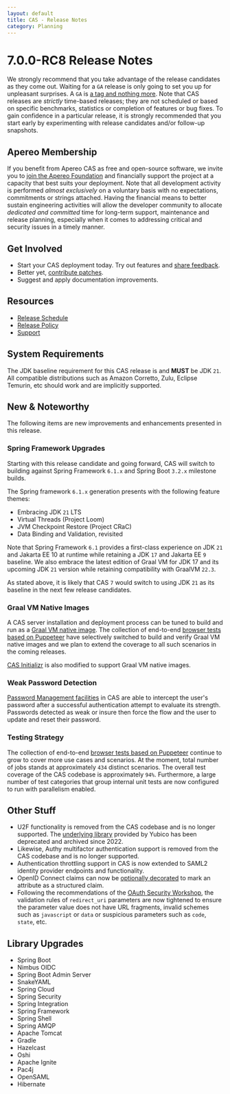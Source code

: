 ```yaml
---
layout: default
title: CAS - Release Notes
category: Planning
---
```


# 7.0.0-RC8 Release Notes

We strongly recommend that you take advantage of the release candidates as they come out. Waiting for a `GA` release is only going to set
you up for unpleasant surprises. A `GA` is [a tag and nothing more](https://apereo.github.io/2017/03/08/the-myth-of-ga-rel/). Note
that CAS releases are *strictly* time-based releases; they are not scheduled or based on specific benchmarks,
statistics or completion of features or bug fixes. To gain confidence in a particular
release, it is strongly recommended that you start early by experimenting with release candidates and/or follow-up snapshots.

## Apereo Membership

If you benefit from Apereo CAS as free and open-source software, we invite you
to [join the Apereo Foundation](https://www.apereo.org/content/apereo-membership)
and financially support the project at a capacity that best suits your deployment. Note that all development activity is performed
*almost exclusively* on a voluntary basis with no expectations, commitments or strings attached. Having the financial means to better
sustain engineering activities will allow the developer community to allocate *dedicated and committed* time for long-term support,
maintenance and release planning, especially when it comes to addressing critical and security issues in a timely manner.

## Get Involved

- Start your CAS deployment today. Try out features and [share feedback](/cas/Mailing-Lists.html).
- Better yet, [contribute patches](/cas/developer/Contributor-Guidelines.html).
- Suggest and apply documentation improvements.

## Resources

- [Release Schedule](https://github.com/apereo/cas/milestones)
- [Release Policy](/cas/developer/Release-Policy.html)
- [Support](https://apereo.github.io/cas/Support.html)

## System Requirements

The JDK baseline requirement for this CAS release is and **MUST** be JDK `21`. All compatible distributions
such as Amazon Corretto, Zulu, Eclipse Temurin, etc should work and are implicitly supported.

## New & Noteworthy

The following items are new improvements and enhancements presented in this release.

### Spring Framework Upgrades

Starting with this release candidate and going forward, CAS will switch to building against Spring Framework `6.1.x`
and Spring Boot `3.2.x` milestone builds.

The Spring framework `6.1.x` generation presents with the following feature themes:

- Embracing JDK `21` LTS
- Virtual Threads (Project Loom)
- JVM Checkpoint Restore (Project CRaC)
- Data Binding and Validation, revisited

Note that Spring Framework `6.1` provides a first-class experience on JDK `21` and Jakarta EE 10 at
runtime while retaining a JDK `17` and Jakarta EE `9` baseline. We also embrace the latest edition of
Graal VM for JDK 17 and its upcoming JDK `21` version while retaining compatibility with GraalVM `22.3`.

As stated above, it is likely that CAS `7` would switch to using JDK `21` as its baseline 
in the next few release candidates.

### Graal VM Native Images

A CAS server installation and deployment process can be tuned to build and run
as a [Graal VM native image](../installation/GraalVM-NativeImage-Installation.html).
The collection of end-to-end [browser tests based on Puppeteer](../../developer/Test-Process.html) have selectively switched
to build and verify Graal VM native images and we plan to extend the coverage to all such scenarios in the coming releases.

[CAS Initializr](../installation/WAR-Overlay-Initializr.html) is also modified to support Graal VM native images.
 
### Weak Password Detection

[Password Management facilities](../password_management/Password-Management.html) in CAS are able to intercept the user's password after a successful authentication attempt
to evaluate its strength. Passwords detected as weak or insure then force the flow and the user to update and reset their password.

### Testing Strategy

The collection of end-to-end [browser tests based on Puppeteer](../../developer/Test-Process.html) continue to grow to cover more use cases
and scenarios. At the moment, total number of jobs stands at approximately `434` distinct scenarios. The overall
test coverage of the CAS codebase is approximately `94%`. Furthermore, a large number of test categories that group internal unit tests
are now configured to run with parallelism enabled.

## Other Stuff
                          
- U2F functionality is removed from the CAS codebase and is no longer supported. The [underlying library](https://github.com/Yubico/java-u2flib-server) provided by Yubico has been deprecated and archived since 2022.
- Likewise, Authy multifactor authentication support is removed from the CAS codebase and is no longer supported. 
- Authentication throttling support in CAS is now extended to SAML2 identity provider endpoints and functionality.
- OpenID Connect claims can now be [optionally decorated](../authentication/OIDC-Attribute-Definitions.html) to mark an attribute as a structured claim.
- Following the recommendations of the [OAuth Security Workshop](https://oauth.secworkshop.events/osw2023), the validation rules of `redirect_uri` parameters are now tightened to ensure the parameter value does not have URL fragments, invalid schemes such as `javascript` or `data` or suspicious parameters such as `code`, `state`, etc.

## Library Upgrades
   
- Spring Boot
- Nimbus OIDC
- Spring Boot Admin Server
- SnakeYAML
- Spring Cloud
- Spring Security
- Spring Integration
- Spring Framework
- Spring Shell
- Spring AMQP
- Apache Tomcat
- Gradle
- Hazelcast
- Oshi
- Apache Ignite
- Pac4j
- OpenSAML
- Hibernate
